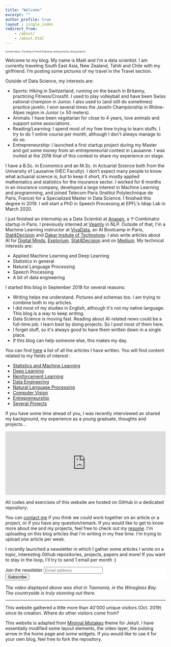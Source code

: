 ```yaml
---
title: "Welcome"
excerpt: ""
author_profile: true
layout : single_index
redirect_from: 
    - /about/
    - /about.html
---
```


<p style="font-size:0.5em">Current status: Traveling in French Polynesia, writing articles, doing projects.</p>

Welcome to my blog. My name is Maël and I'm a data scientist. I am currently traveling South East Asia, New Zealand, Tahiti and Chile with my girlfriend. I’m posting some pictures of my travel in the Travel section. 

Outside of Data Science, my interests are:
- Sports: Hiking in Switzerland, running on the beach in Britanny, practicing Fitness/Crossfit. I used to play volleyball and have been Swiss national champion in Junior. I also used to (and still do sometimes) practice javelin. I won several times the Javelin Championship in Rhône-Alpes region in Junior (± 50 meters).
- Animals: I have been vegetarian for close to 4 years, love animals and support some associations.
- Reading/Learning: I spend most of my free time trying to learn stuffs. I try to do 1 online course per month, although I don't always manage to do so.
- Entrepreneurship: I launched a first startup project during my Master and got some money from an entrepreneurial contest in Lausanne. I was invited at the 2018 final of this contest to share my experience on stage.

I have a B.Sc. in Economics and an M.Sc. in Actuarial Science both from the University of Lausanne (HEC Faculty). I don’t expect many people to know what actuarial science is, but to keep it short, it’s mostly applied mathematics and statistics for the insurance sector. I worked for 6 months in an insurance company, developed a large interest in Machine Learning and programming, and joined Telecom Paris (Institut Polytechnique de Paris, France) for a Specialized Master in Data Science. I finished this degree in 2019. I will start a PhD in Speech Processing at EPFL's Idiap Lab in March 2020.

I just finished an internship as a Data Scientist at [Anasen](https://anasen.com/), a Y-Combinator startup in Paris. I previously interned at [Veamly](https://veamly.com/) in NLP. Outside of that, I'm a Machine Learning instructor at [VivaData](https://vivadata.org/), an AI Bootcamp in Paris, [Stat4Decision](https://www.stat4decision.com/en/) and [Dakar Insitute of Technology](https://dit.sn/). I also write articles about AI for [Digital Minds](https://www.digitalminds.io/), [Explorium](https://www.explorium.ai/), [Stat4Decision](https://www.stat4decision.com/en/) and on [Medium](https://medium.com/@mael.fabien). My technical interests are:
- Applied Machine Learning and Deep Learning
- Statistics in general
- Natural Language Processing
- Speech Processing
- A bit of data engineering

I started this blog in September 2018 for several reasons:
- Writing helps me understand. Pictures and schemas too. I am trying to combine both in my articles.
- I did most of my studies in English, although it's not my native language. This blog is a way to keep writing.
- Data Science is moving fast. Reading about AI-related news could be a full-time job. I learn best by doing projects. So I post most of them here.
- I forget stuff, so it's always good to have them written down in a single place.
- If this blog can help someone else, this makes my day.

You can find [here](https://maelfabien.github.io/year-archive/#) a list of all the articles I have written. You will find content related to my fields of interest :
- [Statistics and Machine Learning](https://maelfabien.github.io/ml/)
- [Deep Learning](https://maelfabien.github.io/dl/)
- [Reinforcement Learning](https://maelfabien.github.io/rl/)
- [Data Engineering](https://maelfabien.github.io/bgd/)
- [Natural Language Processing](https://maelfabien.github.io/nlp/)
- [Computer Vision](https://maelfabien.github.io/cv/)
- [Entrepreneurship](https://maelfabien.github.io/ent/)
- [Several Projects](https://maelfabien.github.io/projects/)

If you have some time ahead of you, I was recently interviewed an shared my background, my experience as a young graduate, thoughts and projects...

<iframe height="200px" width="100%" frameborder="no" scrolling="no" seamless src="https://player.simplecast.com/283201b5-12cc-4488-a80c-2dffc1e71e4a?dark=false"></iframe>

All codes and exercises of this website are hosted on GitHub in a dedicated repository:

<div class="github-card" data-github="maelfabien/Machine_Learning_Tutorials" data-width="100%" data-height="" data-theme="default"></div>
<script src="//cdn.jsdelivr.net/github-cards/latest/widget.js"></script>

You can [contact me](mailto:mael.fabien@gmail.com) if you think we could work together on an article or a project, or if you have any question/remark. If you would like to get to know more about me and my projects, feel free to check out my [resume](https://maelfabien.github.io/assets/files/CV_MF.pdf). I'm uploading on this blog articles that I'm writing in my free time. I'm trying to upload one article per week. 

I recently launched a newsletter in which I gather some articles I wrote on a topic, interesting Github repositories, projects, papers and more! If you want to stay in the loop, I'll try to send 1 email per month :)

<link href="//cdn-images.mailchimp.com/embedcode/horizontal-slim-10_7.css" rel="stylesheet" type="text/css">

<div id="mc_embed_signup" style="background:#fff; clear:left; font:14px Helvetica,Arial,sans-serif; width:100%;">
<form action="https://gmail.us3.list-manage.com/subscribe/post?u=c76a8e2ec2bd989affb9a074f&amp;id=4646542adb" method="post" id="mc-embedded-subscribe-form" name="mc-embedded-subscribe-form" class="validate" target="_blank" novalidate>
<div id="mc_embed_signup_scroll">
<label for="mce-EMAIL">Join the newsletter </label>
<input type="email" value="" name="EMAIL" class="email" id="mce-EMAIL" placeholder="Email address" required>
<div style="position: absolute; left: -5000px;" aria-hidden="true"><input type="text" name="b_c76a8e2ec2bd989affb9a074f_4646542adb" tabindex="-1" value=""></div>
<div class="clear"><input type="submit" value="Subscribe" name="subscribe" id="mc-embedded-subscribe" class="button"></div>
</div>
</form>
</div>

*The video displayed above was shot in Tasmania, in the Wineglass Bay. The countryside is truly stunning out there.*

<hr>

This website gathered a little more than 40'000 unique visitors (Oct. 2019) since its creation. Where do other visitors come from?

<script type="text/javascript" src="//rf.revolvermaps.com/0/0/8.js?i=5ewlq11o62v&amp;m=0&amp;c=ff0000&amp;cr1=ffffff&amp;f=arial&amp;l=33" async="async"></script>

This website is adapted from [Minimal Mistakes](https://github.com/mmistakes/minimal-mistakes) theme for Jekyll. I have essentially modified some layout elements, the video layer, the pulsing arrow in the home page and some widgets. If you would like to use it for your own blog, feel free to fork the repository.

<script type="text/javascript" src="//downloads.mailchimp.com/js/signup-forms/popup/unique-methods/embed.js" data-dojo-config="usePlainJson: true, isDebug: false"></script><script type="text/javascript">window.dojoRequire(["mojo/signup-forms/Loader"], function(L) { L.start({"baseUrl":"mc.us3.list-manage.com","uuid":"c76a8e2ec2bd989affb9a074f","lid":"4646542adb","uniqueMethods":true}) })</script>

